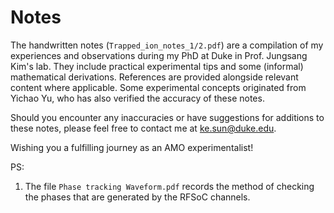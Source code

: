 # Notes
The handwritten notes (`Trapped_ion_notes_1/2.pdf`) are a compilation of my experiences and observations during my PhD at Duke in Prof. Jungsang Kim's lab. They include practical experimental tips and some (informal) mathematical derivations. References are provided alongside relevant content where applicable. Some experimental concepts originated from Yichao Yu, who has also verified the accuracy of these notes.

Should you encounter any inaccuracies or have suggestions for additions to these notes, please feel free to contact me at ke.sun@duke.edu.

Wishing you a fulfilling journey as an AMO experimentalist!

PS:
1. The file `Phase tracking Waveform.pdf` records the method of checking the phases that are generated by the RFSoC channels. 
